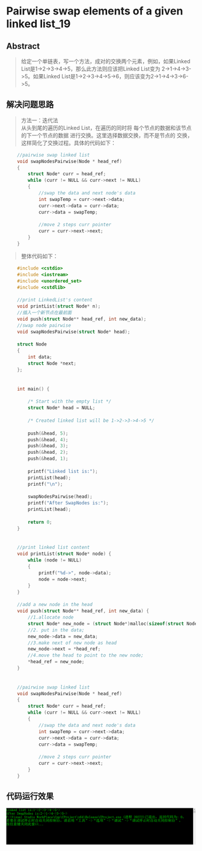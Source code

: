 # Pairwise swap elements of a given linked list_19


## Abstract
>给定一个单链表，写一个方法，成对的交换两个元素，例如，如果Linked List是1->2->3->4->5，那么此方法则应该把Linked List变为
>2->1->4->3->5。如果Linked List是1->2->3->4->5->6，则应该变为2->1->4->3->6->5。

## 解决问题思路
>方法一：迭代法  
>从头到尾的遍历的Linked List，在遍历的同时将 每个节点的数据和该节点的下一个节点的数据 进行交换。这里选择数据交换，而不是节点的
>交换，这样简化了交换过程。具体的代码如下：

```c++
    //pairwise swap linked list 
    void swapNodesPairwise(Node * head_ref)
    {
    	struct Node* curr = head_ref;
    	while (curr != NULL && curr->next != NULL)
    	{
    		//swap the data and next node's data
    		int swapTemp = curr->next->data;
    		curr->next->data = curr->data;
    		curr->data = swapTemp;

    		//move 2 steps curr pointer
    		curr = curr->next->next;
    	}
    }
```
>整体代码如下：

```c++
    #include <cstdio>
    #include <iostream>
    #include <unordered_set>
    #include <cstdlib>

    //print LinkedList's content
    void printList(struct Node* n);
    //插入一个新节点在最前面
    void push(struct Node** head_ref, int new_data);
    //swap node pairwise
    void swapNodesPairwise(struct Node* head);

    struct Node
    {
    	int data;
    	struct Node *next;
    };


    int main() {

    	/* Start with the empty list */
    	struct Node* head = NULL;

    	/* Created linked list will be 1->2->3->4->5 */
    	
    	push(&head, 5);
    	push(&head, 4);
    	push(&head, 3);
    	push(&head, 2);
    	push(&head, 1);

    	printf("Linked list is:");
    	printList(head);
    	printf("\n");

    	swapNodesPairwise(head);
    	printf("After SwapNodes is:");
    	printList(head);

    	return 0;
    }


    //print linked list content
    void printList(struct Node* node) {
    	while (node != NULL)
    	{
    		printf("%d->", node->data);
    		node = node->next;
    	}
    }

    //add a new node in the head
    void push(struct Node** head_ref, int new_data) {
    	//1.allocate node
    	struct Node* new_node = (struct Node*)malloc(sizeof(struct Node));
    	//2. put in the data;
    	new_node->data = new_data;
    	//3.make next of new node as head
    	new_node->next = *head_ref;
    	//4.move the head to point to the new node;
    	*head_ref = new_node;
    }


    //pairwise swap linked list 
    void swapNodesPairwise(Node * head_ref)
    {
    	struct Node* curr = head_ref;
    	while (curr != NULL && curr->next != NULL)
    	{
    		//swap the data and next node's data
    		int swapTemp = curr->next->data;
    		curr->next->data = curr->data;
    		curr->data = swapTemp;

    		//move 2 steps curr pointer
    		curr = curr->next->next;
    	}
    }
```

## 代码运行效果

![执行swapNodesPairwise的结果](_v_images/20190119210934136_13335.png)